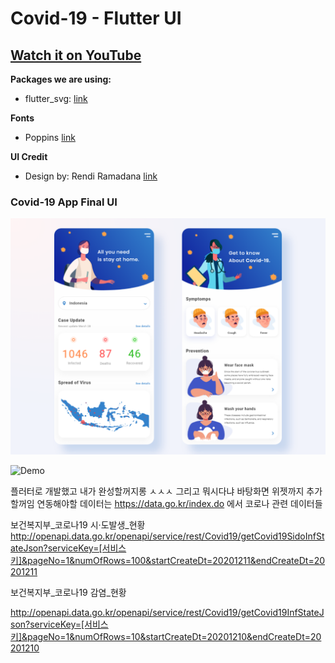 # Covid-19 - Flutter UI

## [Watch it on YouTube](https://youtu.be/zx6uMCoW2gQ)

**Packages we are using:**

- flutter_svg: [link](https://pub.dev/packages/flutter_svg)

**Fonts**

- Poppins [link](https://fonts.google.com/specimen/Poppins)

**UI Credit**

- Design by: Rendi Ramadana [link](https://www.uplabs.com/posts/coronavirus-information-concept)

### Covid-19 App Final UI

![App UI](/covid_19.png)

![Demo](https://user-images.githubusercontent.com/5730051/79185949-8acf3c80-7e42-11ea-984d-b098cfee5cd1.gif)


플러터로 개발했고 내가 완성할꺼지롱 ㅅㅅㅅ
그리고 뭐시다냐 바탕화면 위젯까지 추가 할꺼임
연동해야할 데이터는 https://data.go.kr/index.do 에서 코로나 관련 데이터들


보건복지부_코로나19 시·도발생_현황
http://openapi.data.go.kr/openapi/service/rest/Covid19/getCovid19SidoInfStateJson?serviceKey=[서비스키]&pageNo=1&numOfRows=100&startCreateDt=20201211&endCreateDt=20201211



보건복지부_코로나19 감염_현황 

http://openapi.data.go.kr/openapi/service/rest/Covid19/getCovid19InfStateJson?serviceKey=[서비스키]&pageNo=1&numOfRows=10&startCreateDt=20201210&endCreateDt=20201210


